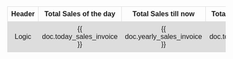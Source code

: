 <style>
table {
  font-family: arial, sans-serif;
  border-collapse: collapse;
  width: 100%;
}

td, th {
  border: 1px solid #dddddd;
  text-align: left;
  padding: 8px;
}

tr:nth-child(even) {
  background-color: #dddddd;
}
</style>
<table>
  <tr>
    <th style="text-align: center">Header</th>
    <th style="text-align: center">Total Sales of the day</th>
    <th style="text-align: center">Total Sales till now</th>
    <th style="text-align: center">Total Purchase of the day</th>
    <th style="text-align: center">Total Purchase till now</th>
    <th style="text-align: center">Amount Received Today</th>
    <th style="text-align: center">Amount Paid Today</th>
  </tr>
  <tr>
    <td style="text-align: center">Logic</td>
    <td style="text-align: center">{{ doc.today_sales_invoice }}</td>
    <td style="text-align: center">{{ doc.yearly_sales_invoice }}</td>
    <td style="text-align: center">{{ doc.today_purchase_invoice }}</td>
    <td style="text-align: center">{{ doc.yearly_purchase_invoice }}</td>
    <td style="text-align: center">{{ doc.receive_payment_entry }}</td>
    <td style="text-align: center">{{ doc.pay_payment_entry }}</td>
  </tr>
</table>